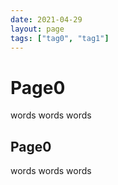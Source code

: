 ```yaml
---
date: 2021-04-29
layout: page
tags: ["tag0", "tag1"]
---
```


# Page0

words words words

## Page0

words words words